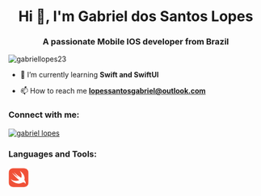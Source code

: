 <h1 align="center">Hi 👋, I'm Gabriel dos Santos Lopes</h1>
<h3 align="center">A passionate Mobile IOS developer from Brazil</h3>

<p align="left"> <img src="https://komarev.com/ghpvc/?username=gabriellopes23&label=Profile%20views&color=0e75b6&style=flat" alt="gabriellopes23" /> </p>

- 🌱 I’m currently learning **Swift and SwiftUI**

- 📫 How to reach me **lopessantosgabriel@outlook.com**

<h3 align="left">Connect with me:</h3>
<p align="left">
<a href="https://linkedin.com/in/gabriel lopes" target="blank"><img align="center" src="https://raw.githubusercontent.com/rahuldkjain/github-profile-readme-generator/master/src/images/icons/Social/linked-in-alt.svg" alt="gabriel lopes" height="30" width="40" /></a>
</p>

<h3 align="left">Languages and Tools:</h3>
<p align="left"> <a href="https://developer.apple.com/swift/" target="_blank" rel="noreferrer"> <img src="https://raw.githubusercontent.com/devicons/devicon/master/icons/swift/swift-original.svg" alt="swift" width="40" height="40"/> </a> </p>
